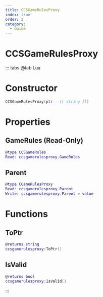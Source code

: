 ```yaml
---
title: CCSGameRulesProxy
index: true
order: 2
category:
  - Guide
---
```


# CCSGameRulesProxy

::: tabs
@tab Lua
# Constructor
```lua
CCSGameRulesProxy(ptr --[[ string ]])
```
# Properties
## GameRules (Read-Only)
```lua
@type CCSGameRules
Read: ccsgamerulesproxy.GameRules
```
## Parent 
```lua
@type CGameRulesProxy
Read: ccsgamerulesproxy.Parent
Write: ccsgamerulesproxy.Parent = value
```
# Functions
## ToPtr
```lua
@returns string
ccsgamerulesproxy:ToPtr()
```
## IsValid
```lua
@returns bool
ccsgamerulesproxy:IsValid()
```

:::